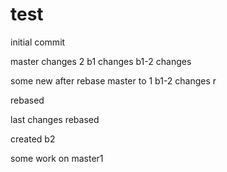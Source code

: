 # test

initial commit

master changes 2
b1 changes
b1-2 changes

some new after rebase master to 1
b1-2 changes r

rebased


last changes
rebased

created b2

some work on master1